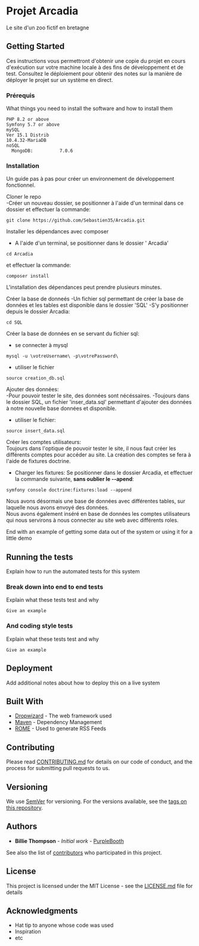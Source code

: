 # Projet Arcadia

Le site d'un zoo fictif en bretagne

## Getting Started

Ces instructions vous permettront d'obtenir une copie du projet en cours d'exécution sur votre machine locale à des fins de développement et de test. Consultez le déploiement pour obtenir des notes sur la manière de déployer le projet sur un système en direct.

### Prérequis

What things you need to install the software and how to install them

```
PHP 8.2 or above
Symfony 5.7 or above
mySQL
Ver 15.1 Distrib
10.4.32-MariaDB
noSQL
  MongoDB:          7.0.6
```

### Installation

Un guide pas à pas pour créer un environnement de développement fonctionnel.

Cloner le repo </br>
-Créer un nouveau dossier, se positionner à l'aide d'un terminal  dans ce dossier et effectuer la commande:
```
git clone https://github.com/Sebastien35/Arcadia.git
```

Installer les dépendances avec composer
- A l'aide d'un terminal, se positionner dans le dossier ' Arcadia'
```
cd Arcadia
```
et effectuer la commande:
```
composer install
```
L'installation des dépendances peut prendre plusieurs minutes.

Créer la base de donneés
-Un fichier sql permettant de créer la base de données et les tables est disponible dans le dossier 'SQL'
-S'y positionner depuis le dossier Arcadia:
```
cd SQL
```
Créer la base de données en se servant du fichier sql:
- se connecter à mysql
```
mysql -u \votreUsername\ -p\votrePassword\
````
- utiliser le fichier
```
source creation_db.sql
```
Ajouter des données: </br>
-Pour pouvoir tester le site, des données sont nécéssaires.
-Toujours dans le dossier SQL, un fichier 'inser_data.sql' permettant d'ajouter des données à notre nouvelle base données et disponible.
- utiliser le fichier:
```
source insert_data.sql
```
Créer les comptes utilisateurs: </br>
Toujours dans l'optique de pouvoir tester le site, il nous faut créer les différents comptes pour accéder au site.
La création des comptes se fera à l'aide de fixtures doctrine.
- Charger les fixtures:
  Se positionner dans le dossier Arcadia, et effectuer la commande suivante, **sans oublier le --apend**:
```
symfony console doctrine:fixtures:load --append
```

Nous avons désormais une base de données avec différentes tables, sur laquelle nous avons envoyé des données. </br>
Nous avons également inséré en base de données les comptes utilisateurs qui nous servirons à nous connecter au site web avec différents roles.



End with an example of getting some data out of the system or using it for a little demo

## Running the tests

Explain how to run the automated tests for this system

### Break down into end to end tests

Explain what these tests test and why

```
Give an example
```

### And coding style tests

Explain what these tests test and why

```
Give an example
```

## Deployment

Add additional notes about how to deploy this on a live system

## Built With

* [Dropwizard](http://www.dropwizard.io/1.0.2/docs/) - The web framework used
* [Maven](https://maven.apache.org/) - Dependency Management
* [ROME](https://rometools.github.io/rome/) - Used to generate RSS Feeds

## Contributing

Please read [CONTRIBUTING.md](https://gist.github.com/PurpleBooth/b24679402957c63ec426) for details on our code of conduct, and the process for submitting pull requests to us.

## Versioning

We use [SemVer](http://semver.org/) for versioning. For the versions available, see the [tags on this repository](https://github.com/your/project/tags). 

## Authors

* **Billie Thompson** - *Initial work* - [PurpleBooth](https://github.com/PurpleBooth)

See also the list of [contributors](https://github.com/your/project/contributors) who participated in this project.

## License

This project is licensed under the MIT License - see the [LICENSE.md](LICENSE.md) file for details

## Acknowledgments

* Hat tip to anyone whose code was used
* Inspiration
* etc

